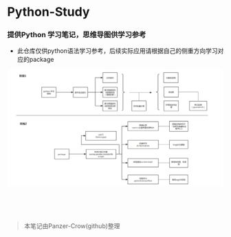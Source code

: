 # Python-Study
### 提供Python 学习笔记，思维导图供学习参考
* 此仓库仅供python语法学习参考，后续实际应用请根据自己的侧重方向学习对应的package<br>

![mindmap（加载不出图就挂梯子）](mindmap.png)

<br><br>
<BR>
> 本笔记由Panzer-Crow(github)整理



